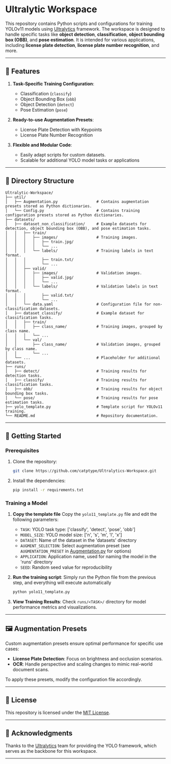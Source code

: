 # Ultralytic Workspace

This repository contains Python scripts and configurations for training YOLOv11 models using [Ultralytics](https://docs.ultralytics.com/) framework.
The workspace is designed to handle specific tasks like **object detection**, **classification**, **object bounding box (OBB)**, and **pose estimation**.
It is intended for various applications, including **license plate detection**, **license plate number recognition**, and more.

---

## 🔧 Features

1. **Task-Specific Training Configuration**:
    - Classification (`classify`)
    - Object Bounding Box (`obb`)
    - Object Detection (`detect`)
    - Pose Estimation (`pose`)

2. **Ready-to-use Augmentation Presets**:
    - License Plate Detection with Keypoints
    - License Plate Number Recognition

3. **Flexible and Modular Code**:
    - Easily adapt scripts for custom datasets.
    - Scalable for additional YOLO model tasks or applications

---

## 📂 Directory Structure

```plaintext
Ultralytic-Workspace/
├── util/
│   ├── Augmentation.py                 # Contains augmentation presets stored as Python dictionaries.
│   └── Config.py                       # Contains training configuration presets stored as Python dictionaries.
├── datasets/
│   ├── dataset_non_classification/     # Example datasets for detection, object bounding box (OBB), and pose estimation tasks.
│   │   ├── train/
│   │   │   ├── images/                 # Training images.
│   │   │   │   ├── train.jpg/
│   │   │   │   └── ...
│   │   │   └── labels/                 # Training labels in text format.
│   │   │       ├── train.txt/
│   │   │       └── ...
│   │   ├── valid/
│   │   │   ├── images/                 # Validation images.
│   │   │   │   ├── valid.jpg/
│   │   │   │   └── ...
│   │   │   └── labels/                 # Validation labels in text format.
│   │   │       ├── valid.txt/
│   │   │       └── ...
│   │   └── data.yaml                   # Configuration file for non-classification datasets.
│   ├── dataset_classify/               # Example dataset for classification tasks.
│   │   ├── train/
│   │   │   ├── class_name/             # Training images, grouped by class name.
│   │   │   └── ...
│   │   └── val/
│   │       ├── class_name/             # Validation images, grouped by class name.
│   │       └── ...
│   └── ...                             # Placeholder for additional datasets.
├── runs/
│   ├── detect/                         # Training results for detection tasks.
│   ├── classify/                       # Training results for classification tasks.
│   ├── obb/                            # Training results for object bounding box tasks.
│   └── pose/                           # Training results for pose estimation tasks.
├── yolo_template.py                    # Template script for YOLOv11 training.
└── README.md                           # Repository documentation.
```

---

## 🚀 Getting Started

### Prerequisites

1. Clone the repository:
    ```bash
    git clone https://github.com/catptype/Ultralytics-Workspace.git
    ```

2. Install the dependencies:
    ```bash
    pip install -r requirements.txt
    ```

### Training a Model

1. **Copy the template file**
    Copy the `yolo11_template.py` file and edit the following parameters:
    - `TASK`: YOLO task type: ['classify', 'detect', 'pose', 'obb']
    - `MODEL_SIZE`: YOLO model size: ['n', 's', 'm', 'l', 'x']
    - `DATASET`: Name of the dataset in the 'datasets' directory
    - `AUGMENT_SELECTION`: Select augmentation preset (see `AUGMENTATION_PRESET` in [Augmentation.py](util/Augmentation.py) for options)
    - `APPLICATION`: Application name, used for naming the model in the 'runs' directory
    - `SEED`: Random seed value for reproducibility

2. **Run the training script**:
   Simply run the Python file from the previous step, and everything will execute automatically
   ```bash
   python yolo11_template.py
   ```

3. **View Training Results**:
   Check `runs/<TASK>/` directory for model performance metrics and visualizations.

---

## 🖼️ Augmentation Presets

Custom augmentation presets ensure optimal performance for specific use cases:
- **License Plate Detection**: Focus on brightness and occlusion scenarios.
- **OCR**: Handle perspective and scaling changes to mimic real-world document scans.

To apply these presets, modify the configuration file accordingly.

---

## 📄 License

This repository is licensed under the [MIT License](LICENSE).

---

## 🤝 Acknowledgments

Thanks to the [Ultralytics](https://ultralytics.com/) team for providing the YOLO framework, which serves as the backbone for this workspace.

---